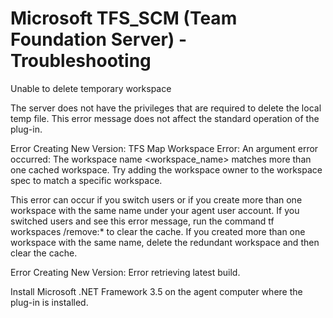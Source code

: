 
# Microsoft TFS_SCM (Team Foundation Server) - Troubleshooting


Unable to delete temporary workspace

The server does not have the privileges that are required to delete the local temp file. This error message does not affect the standard operation of the plug-in.

Error Creating New Version: TFS Map Workspace Error: An argument error occurred: The workspace name <workspace\_name> matches more than one cached workspace. Try adding the workspace owner to the workspace spec to match a specific workspace.

This error can occur if you switch users or if you create more than one workspace with the same name under your agent user account. If you switched users and see this error message, run the command tf workspaces /remove:\* to clear the cache. If you created more than one workspace with the same name, delete the redundant workspace and then clear the cache.

Error Creating New Version: Error retrieving latest build.

Install Microsoft .NET Framework 3.5 on the agent computer where the plug-in is installed.

